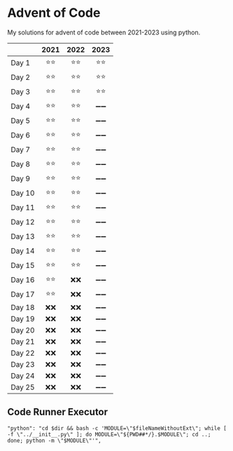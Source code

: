 # Advent of Code

My solutions for advent of code between 2021-2023 using python.

|        | 2021 | 2022 | 2023 |
| ------ | :--: | :--: | :--: |
| Day 1  | ⭐⭐ | ⭐⭐ | ⭐⭐ |
| Day 2  | ⭐⭐ | ⭐⭐ | ⭐⭐ |
| Day 3  | ⭐⭐ | ⭐⭐ | ⭐⭐ |
| Day 4  | ⭐⭐ | ⭐⭐ | ➖➖ |
| Day 5  | ⭐⭐ | ⭐⭐ | ➖➖ |
| Day 6  | ⭐⭐ | ⭐⭐ | ➖➖ |
| Day 7  | ⭐⭐ | ⭐⭐ | ➖➖ |
| Day 8  | ⭐⭐ | ⭐⭐ | ➖➖ |
| Day 9  | ⭐⭐ | ⭐⭐ | ➖➖ |
| Day 10 | ⭐⭐ | ⭐⭐ | ➖➖ |
| Day 11 | ⭐⭐ | ⭐⭐ | ➖➖ |
| Day 12 | ⭐⭐ | ⭐⭐ | ➖➖ |
| Day 13 | ⭐⭐ | ⭐⭐ | ➖➖ |
| Day 14 | ⭐⭐ | ⭐⭐ | ➖➖ |
| Day 15 | ⭐⭐ | ⭐⭐ | ➖➖ |
| Day 16 | ⭐⭐ | ❌❌ | ➖➖ |
| Day 17 | ⭐⭐ | ❌❌ | ➖➖ |
| Day 18 | ❌❌ | ❌❌ | ➖➖ |
| Day 19 | ❌❌ | ❌❌ | ➖➖ |
| Day 20 | ❌❌ | ❌❌ | ➖➖ |
| Day 21 | ❌❌ | ❌❌ | ➖➖ |
| Day 22 | ❌❌ | ❌❌ | ➖➖ |
| Day 23 | ❌❌ | ❌❌ | ➖➖ |
| Day 24 | ❌❌ | ❌❌ | ➖➖ |
| Day 25 | ❌❌ | ❌❌ | ➖➖ |

## Code Runner Executor

```
"python": "cd $dir && bash -c 'MODULE=\"$fileNameWithoutExt\"; while [ -f \"../__init__.py\" ]; do MODULE=\"${PWD##*/}.$MODULE\"; cd ..; done; python -m \"$MODULE\"'",
```
